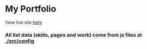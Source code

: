 # My Portfolio

View live site [here](https://davidsling.in)

### All list data (skills, pages and work) come from js files at [./src/config](https://github.com/david-sling/davidsling.in/tree/main/src/config)
